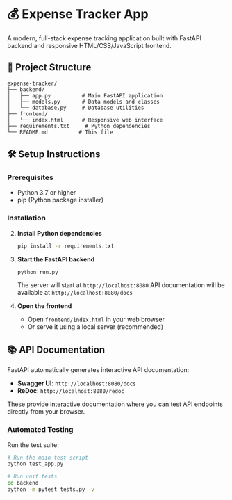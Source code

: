# 💰 Expense Tracker App

A modern, full-stack expense tracking application built with FastAPI backend and responsive HTML/CSS/JavaScript frontend.

## 📁 Project Structure

```
expense-tracker/
├── backend/
│   ├── app.py          # Main FastAPI application
│   ├── models.py       # Data models and classes
│   └── database.py     # Database utilities
├── frontend/
│   └── index.html      # Responsive web interface
├── requirements.txt     # Python dependencies
└── README.md          # This file
```

## 🛠️ Setup Instructions

### Prerequisites
- Python 3.7 or higher
- pip (Python package installer)

### Installation

2. **Install Python dependencies**
   ```bash
   pip install -r requirements.txt
   ```

3. **Start the FastAPI backend**
   ```bash
   python run.py
   ```
   The server will start at `http://localhost:8080`
   API documentation will be available at `http://localhost:8080/docs`

4. **Open the frontend**
   - Open `frontend/index.html` in your web browser
   - Or serve it using a local server (recommended)



## 📚 API Documentation

FastAPI automatically generates interactive API documentation:

- **Swagger UI**: `http://localhost:8080/docs`
- **ReDoc**: `http://localhost:8080/redoc`

These provide interactive documentation where you can test API endpoints directly from your browser.

### Automated Testing
Run the test suite:

```bash
# Run the main test script
python test_app.py

# Run unit tests
cd backend
python -m pytest tests.py -v
```
